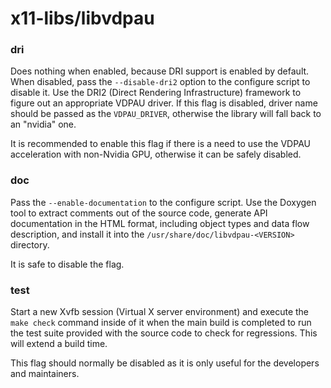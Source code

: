 # x11-libs/libvdpau

### dri
Does nothing when enabled, because DRI support is enabled by default. When disabled, pass the `--disable-dri2` option to the configure script to disable it. Use the DRI2 (Direct Rendering Infrastructure) framework to figure out an appropriate VDPAU driver. If this flag is disabled, driver name should be passed as the `VDPAU_DRIVER`, otherwise the library will fall back to an "nvidia" one.

It is recommended to enable this flag if there is a need to use the VDPAU acceleration with non-Nvidia GPU, otherwise it can be safely disabled.

### doc
Pass the `--enable-documentation` to the configure script. Use the Doxygen tool to extract comments out of the source code, generate API documentation in the HTML format, including object types and data flow description, and install it into the `/usr/share/doc/libvdpau-<VERSION>` directory.

It is safe to disable the flag.

### test
Start a new Xvfb session (Virtual X server environment) and execute the `make check` command inside of it when the main build is completed to run the test suite provided with the source code to check for regressions. This will extend a build time.

This flag should normally be disabled as it is only useful for the developers and maintainers.

